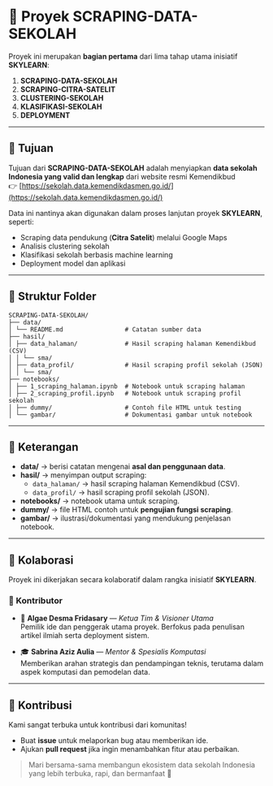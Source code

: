 # 📌 Proyek SCRAPING-DATA-SEKOLAH  

Proyek ini merupakan **bagian pertama** dari lima tahap utama inisiatif **SKYLEARN**:  

1. **SCRAPING-DATA-SEKOLAH**  
2. **SCRAPING-CITRA-SATELIT**  
3. **CLUSTERING-SEKOLAH**  
4. **KLASIFIKASI-SEKOLAH**  
5. **DEPLOYMENT**  

---

## 🎯 Tujuan  

Tujuan dari **SCRAPING-DATA-SEKOLAH** adalah menyiapkan **data sekolah Indonesia yang valid dan lengkap** dari website resmi Kemendikbud  
👉 [https://sekolah.data.kemendikdasmen.go.id/](https://sekolah.data.kemendikdasmen.go.id/)  

Data ini nantinya akan digunakan dalam proses lanjutan proyek **SKYLEARN**, seperti:  
- Scraping data pendukung (**Citra Satelit**) melalui Google Maps  
- Analisis clustering sekolah  
- Klasifikasi sekolah berbasis machine learning  
- Deployment model dan aplikasi  

---

## 📂 Struktur Folder  

```
SCRAPING-DATA-SEKOLAH/
├── data/
│ └── README.md                 # Catatan sumber data
├── hasil/
│ ├── data_halaman/             # Hasil scraping halaman Kemendikbud (CSV)
│ │ └── sma/
│ ├── data_profil/              # Hasil scraping profil sekolah (JSON)
│ │ └── sma/
├── notebooks/
│ ├── 1_scraping_halaman.ipynb  # Notebook untuk scraping halaman
│ ├── 2_scraping_profil.ipynb   # Notebook untuk scraping profil sekolah
│ ├── dummy/                    # Contoh file HTML untuk testing
│ └── gambar/                   # Dokumentasi gambar untuk notebook
```

---

## 📝 Keterangan  

- **data/** → berisi catatan mengenai **asal dan penggunaan data**.  
- **hasil/** → menyimpan output scraping:  
  - `data_halaman/` → hasil scraping halaman Kemendikbud (CSV).  
  - `data_profil/` → hasil scraping profil sekolah (JSON).  
- **notebooks/** → notebook utama untuk scraping.  
- **dummy/** → file HTML contoh untuk **pengujian fungsi scraping**.  
- **gambar/** → ilustrasi/dokumentasi yang mendukung penjelasan notebook.  

---

## 🤝 Kolaborasi  

Proyek ini dikerjakan secara kolaboratif dalam rangka inisiatif **SKYLEARN**.  

### 👥 Kontributor  
- 🌟 **Algae Desma Fridasary** — *Ketua Tim & Visioner Utama*  
  Pemilik ide dan penggerak utama proyek. Berfokus pada penulisan artikel ilmiah serta deployment sistem.  

- 🎓 **Sabrina Aziz Aulia** — *Mentor & Spesialis Komputasi*  
  Memberikan arahan strategis dan pendampingan teknis, terutama dalam aspek komputasi dan pemodelan data.  

---

## 📢 Kontribusi  

Kami sangat terbuka untuk kontribusi dari komunitas!  
- Buat **issue** untuk melaporkan bug atau memberikan ide.  
- Ajukan **pull request** jika ingin menambahkan fitur atau perbaikan.  

> Mari bersama-sama membangun ekosistem data sekolah Indonesia yang lebih terbuka, rapi, dan bermanfaat 🚀  


